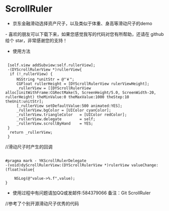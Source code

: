 # ScrollRuler


 * 京东金融滑动选择资产尺子，以及类似于体重、身高等滑动尺子的demo
 
 - 喜欢的朋友可以下载下来，如果您感觉我写的代码对您有所帮助，还请在 github 给个 star，非常感谢您的支持！

 * 使用方法
 
<pre><code>
 [self.view addSubview:self.rullerView];
 -(DYScrollRulerView *)rullerView{
  if (!_rullerView) {
     NSString *unitStr = @"￥";
     CGFloat rullerHeight = [DYScrollRulerView rulerViewHeight];
     _rullerView = [[DYScrollRulerView alloc]initWithFrame:CGRectMake(5, ScreenHeight/5.0, ScreenWidth-20, rullerHeight) theMinValue:0 theMaxValue:1000 theStep:10 theUnit:unitStr];
     [_rullerView setDefaultValue:500 animated:YES];
     _rullerView.bgColor = [UIColor cyanColor];
     _rullerView.triangleColor   = [UIColor redColor];
     _rullerView.delegate        = self;
     _rullerView.scrollByHand    = YES;
 }
  return _rullerView;
 }
</code></pre>

//滑动尺子时产生的回调

<pre><code>
#pragma mark - YKScrollRulerDelegate
-(void)dyScrollRulerView:(DYScrollRulerView *)rulerView valueChange:(float)value{

    NSLog(@"value->%.f",value);
}
</code></pre>

 - 使用过程中有问题请加QQ或发邮件:584379066 备注：Git ScrollRuler

//参考了个别开源滑动尺子优秀的代码

